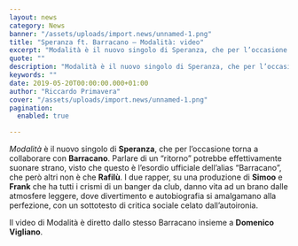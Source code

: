 ```yaml
---
layout: news
category: News
banner: "/assets/uploads/import.news/unnamed-1.png"
title: "Speranza ft. Barracano – Modalità: video"
excerpt: "Modalità è il nuovo singolo di Speranza, che per l’occasione torna a collaborare con Barracano. Parlare di un “ritorno” potrebbe effettivamente suonare strano, visto che questo è l’esordio ufficiale dell’alias “Barracano”, che però altri non è che Rafilù. I due rapper, su una produzione di Simoo e Frank che ha tutti i crismi di un [&hellip"
quote: ""
description: "Modalità è il nuovo singolo di Speranza, che per l’occasione torna a collaborare con Barracano. Parlare di un “ritorno” potrebbe effettivamente suonare strano, visto che questo è l’esordio ufficiale dell’alias “Barracano”, che però altri non è che Rafilù. I due rapper, su una produzione di Simoo e Frank che ha tutti i crismi di un [&hellip"
keywords: ""
date: 2019-05-20T00:00:00.000+01:00
author: "Riccardo Primavera"
cover: "/assets/uploads/import.news/unnamed-1.png"
pagination:
  enabled: true

---
```


_Modalità_ è il nuovo singolo di **Speranza**, che per l’occasione torna a collaborare con **Barracano**. Parlare di un “ritorno” potrebbe effettivamente suonare strano, visto che questo è l’esordio ufficiale dell’alias “Barracano”, che però altri non è che **Rafilù**. I due rapper, su una produzione di **Simoo** e **Frank** che ha tutti i crismi di un banger da club, danno vita ad un brano dalle atmosfere leggere, dove divertimento e autobiografia si amalgamano alla perfezione, con un sottotesto di critica sociale celato dall’autoironia.

Il video di Modalità è diretto dallo stesso Barracano insieme a **Domenico Vigliano**.